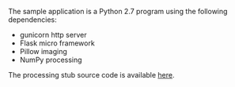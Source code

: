 
The sample application is a Python 2.7 program using the following dependencies:

* gunicorn http server
* Flask micro framework
* Pillow imaging
* NumPy processing

The processing stub source code is available [here](http://github.com/airbusgeo/playground-docs/stub).

